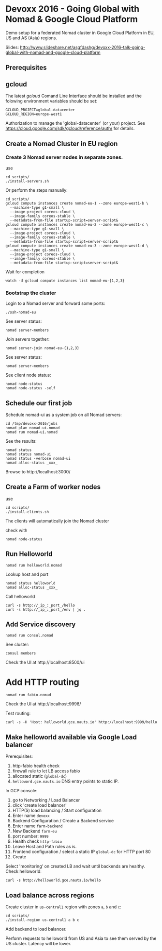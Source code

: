 # Devoxx 2016 - Going Global with Nomad & Google Cloud Platform

Demo setup for a federated Nomad cluster in Google Cloud Platform in EU, US
and AS (Asia) regions.

Slides: http://www.slideshare.net/asgfdashg/devoxx-2016-talk-going-global-with-nomad-and-google-cloud-platform

## Prerequisites

## gcloud

The latest _gcloud_ Comand Line Interface should be installed and the folowing
environment variables should be set:

```
GCLOUD_PROJECT=global-datacenter
GCLOUD_REGION=europe-west1
```

Authorization to manage the 'global-datacenter' (or your) project. See
 https://cloud.google.com/sdk/gcloud/reference/auth/ for details.

## Create a Nomad Cluster in EU region

### Create 3 Nomad server nodes in separate zones.

use
```
cd scripts/
./install-servers.sh
```

Or perform the steps manually:
```
cd scripts/
gcloud compute instances create nomad-eu-1 --zone europe-west1-b \
  --machine-type g1-small \
  --image-project coreos-cloud \
  --image-family coreos-stable \
  --metadata-from-file startup-script=server-script&
gcloud compute instances create nomad-eu-2 --zone europe-west1-c \
  --machine-type g1-small \
  --image-project coreos-cloud \
  --image-family coreos-stable \
  --metadata-from-file startup-script=server-script&
gcloud compute instances create nomad-eu-3 --zone europe-west1-d \
  --machine-type g1-small \
  --image-project coreos-cloud \
  --image-family coreos-stable \
  --metadata-from-file startup-script=server-script&
```

Wait for completion

```
watch -d gcloud compute instances list nomad-eu-{1,2,3}
```

### Bootstrap the cluster
Login to a Nomad server and forward some ports:

```
./ssh-nomad-eu
```

See server status:

```
nomad server-members
```

Join servers together:

```
nomad server-join nomad-eu-{1,2,3}
```

See server status:

```
nomad server-members
```

See client node status:

```
nomad node-status
nomad node-status -self
```

## Schedule our first job

Schedule nomad-ui as a system job on all Nomad servers:

```
cd /tmp/devoxx-2016/jobs
nomad plan nomad-ui.nomad
nomad run nomad-ui.nomad
```

See the results:

```
nomad status
nomad status nomad-ui
nomad status -verbose nomad-ui
nomad alloc-status _xxx_
```

Browse to http://localhost:3000/

## Create a Farm of worker nodes

use

```
cd scripts/
./install-clients.sh
```

The clients will automatically join the Nomad cluster

check with
```
nomad node-status
```

## Run Helloworld

```
nomad run helloworld.nomad
```

Lookup host and port

```
nomad status helloworld
nomad alloc-status _xxx_
```

Call helloworld

```
curl -s http://_ip_:_port_/hello
curl -s http://_ip_:_port_/env | jq .
```

## Add Service discovery

```
nomad run consul.nomad
```

See cluster:

```
consul members
```

Check the UI at http://localhost:8500/ui

# Add HTTP routing

```
nomad run fabio.nomad
```

Check the UI at http://localhost:9998/

Test routing:

```
curl -s -H 'Host: helloworld.gce.nauts.io' http://localhost:9999/hello
```

## Make helloworld available via Google Load balancer

Prerequisites:
1. http-fabio health check
2. firewall rule to let LB access fabio
3. allocated static (```global-dc```)
4. ```helloword.gce.nauts.io``` DNS entry points to static IP.

In GCP console:

1. go to Networking / Load Balancer
2. click 'create load balancer'
3. HTTP(S) load balancing / Start configuration
4. Enter name ```devoxx```
5. Backend Configuration / Create a Backend service
6. Enter name ```farm-backend```
7. New Backend ```farm-eu```
8. port number: ```9999```
9. Health check ```http-fabio```
10. Leave Host and Path rules as is.
11. Frontend configuration / select a static IP ```global-dc``` for HTTP port 80
12. Create

Select 'monitoring' on created LB and wait until backends are healthy.
Check helloworld:

```
curl -s http://helloworld.gce.nauts.io/hello
```

## Load balance across regions

Create cluster in ```us-central1``` region with zones ```a```, ```b``` and ```c```:

```
cd scripts/
./install-region us-central1 a b c
```

Add backend to load balancer.

Perform requests to helloworld from US and Asia to see them served by the US cluster.
Latency will be lower.
